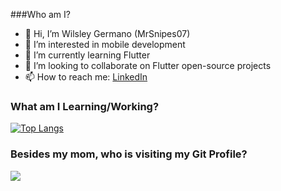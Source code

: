 
###Who am I?


* 👋 Hi, I’m Wilsley Germano (MrSnipes07) 
* 👀 I’m interested in mobile development 
* 🌱 I’m currently learning Flutter
* 💞️ I’m looking to collaborate on Flutter open-source projects
* 📫 How to reach me: [LinkedIn](https://www.linkedin.com/in/wilsley-germano/)




<h3>What am I Learning/Working?</h3>

[![Top Langs](https://github-readme-stats.vercel.app/api/top-langs/?username=wilsleygermano)](https://github.com/wilsleygermano/github-readme-stats)

<h3>Besides my mom, who is visiting my Git Profile?</h3>

![](https://komarev.com/ghpvc/?username=wilsleygermano&color=blueviolet)

<!---
MrSnipes07/MrSnipes07 is a ✨ special ✨ repository because its `README.md` (this file) appears on your GitHub profile.
You can click the Preview link to take a look at your changes.
--->
